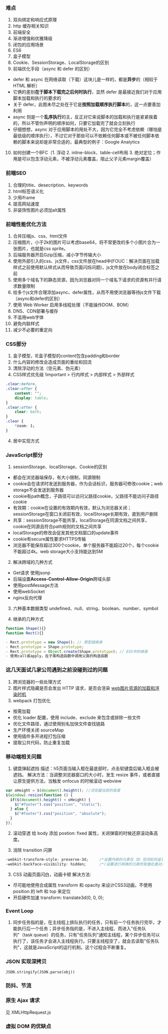 
### 难点
1. 双向绑定和响应式原理
2. http 缓存相关知识
3. 前端安全
4. 渐进增强和优雅降级
5. 闭包的应用场景
6. ES6
7. 盒子模型
8. Cookie、SessionStorage、LocalStorage的区别
9. 前端优化手段（async 和 defer 的区别）
- defer 和 async 在网络读取（下载）这块儿是一样的，都是**异步**的（相较于 HTML 解析）
- 它俩的差别**在于脚本下载完之后何时执行**，显然 defer 是最接近我们对于应用脚本加载和执行的要求的
- 关于 defer，此图未尽之处在于它是**按照加载顺序执行脚本**的，这一点要善加利用
- async 则是一个**乱序执行**的主，反正对它来说脚本的加载和执行是紧紧挨着的，所以不管你声明的顺序如何，只要它加载完了就会立刻执行
- 仔细想想，async 对于应用脚本的用处不大，因为它完全不考虑依赖（哪怕是最低级的顺序执行），不过它对于那些可以不依赖任何脚本或不被任何脚本依赖的脚本来说却是非常合适的，最典型的例子：Google Analytics
10. 如何创建一个BFC（1. 浮动 2. inline-block、table-cell布局 3. 绝对定位；作用是可以包含浮动元素，不被浮动元素覆盖，阻止父子元素margin覆盖）

### 前端SEO

1. 合理的title、desecription、keywords
2. html标签语义化
3. 少用iframe
4. 提高网站速度
5. 非装饰性图片必须加alt属性

### 前端性能优化方法

1. 合并压缩js、css、html文件
2. 压缩图片，小于2k的图片可以考虑base64，将不常更改的多个小图片合为一张图片，也就是css sprite。
3. 后端服务器开启Gzip压缩，减小字节传输大小
4. 使用外部引入的css、js文件，css文件放在head中(FOUC：解决页面在加载样式之前使用默认样式从而导致页面闪烁问题)，js文件放在body闭合标签之前
5. 使用多个域名下的静态资源，因为浏览器对同一个域名下请求的资源有并行请求数量限制
6. 给多个js文件合理添加async、defer属性，从而不用使浏览器等待js文件下载（async和defer的区别）
7. 使用 Web Worker 启用多线程处理（不能操作DOM、BOM）
8. DNS、CDN部署与缓存
9. 不滥用web字体
10. 避免内联样式
11. 减少不必要的重定向

### CSS部分

1. 盒子模型，IE盒子模型的content包含padding和border
2. 什么内容的修改会造成页面的重绘和回流
3. 清除浮动的方法（空元素、伪元素）
4. CSS样式优先级 !important > 行内样式 > 内部样式 > 外部样式

```css
.clear:before,
.clear:after {
    content: "";
    display: table;
}
.clear:after {
    clear: both;
}
.clear {
    *zoom: 1;
}
```
4. 居中实现方式

### JavaScript部分

1. sessionStorage、localStorage、Cookie的区别
- 都会在浏览器端保存，有大小限制，同源限制
- cookie会在请求时发送到服务器，作为会话标识，服务器可修改cookie；web storage不会发送到服务器
- cookie有path概念，子路径可以访问父路径cookie，父路径不能访问子路径cookie
- 有效期：cookie在设置的有效期内有效，默认为浏览器关闭；sessionStorage在窗口关闭前有效，localStorage长期有效，直到用户删除
- 共享：sessionStorage不能共享，localStorage在同源文档之间共享，cookie在同源且符合path规则的文档之间共享
- localStorage的修改会促发其他文档窗口的update事件
- cookie有secure属性要求HTTPS传输
- 浏览器不能保存超过300个cookie，单个服务器不能超过20个，每个cookie不能超过4k。web storage大小支持能达到5M

2. 解决跨域的几种方式
- Get请求 使用jsonp
- 后端设置**Access-Control-Allow-Origin**跨域头部
- 使用postMessage方法
- 使用webSocket
- nginx反向代理

3. 六种基本数据类型 undefined、null、string、boolean、number、symbol

4. 继承的几种方式
```javascript
function Shape(){}
function Rect(){}

- Rect.prototype = new Shape(); // 原型链继承
- Rect.prototype = Shape.prototype;
- Rect.prototype = Object.create(Shape.prototype); // ES5中的继承
- 使用call或apply，在子类构造函数中调用父类的构造函数
```

### 这几天面试几家公司遇到之前没碰到过的问题

1. 跨浏览器的一些处理方式
2. 图片样式隐藏是否会发出 HTTP 请求，是否会渲染 [web图片资源的加载和渲染时机](https://segmentfault.com/a/1190000010032501)
3. webpack 打包优化
- 按需加载
- 优化 loader 配置，使用 include、exclude 来包含或排除一些文件
- 优化文件路径，通过使用别名加快文件查找链路
- 生产环境关闭 sourceMap
- 使用插件多开进程打包压缩
- 提取公共代码，防止重复加载

### 移动端相关问题

1. 键盘弹起遮挡
描述：h5页面当输入框在最底部时，点击软键盘后输入框会被遮挡。
解决方法：当调整浏览器窗口的大小时，发生 resize 事件，或者直接让原生提供方法，当触发 onfocus 的时候滚动 webview

```js
var oHeight = $(document).height(); //浏览器当前的高度
$(window).resize(function () {
  if($(document).height() < oHeight) {
    $("#footer").css("position", "static");
  } else {
    $("#footer").css("position", "absolute");
  }
});
```

2. 滚动穿透
给 body 添加 postion: fixed 属性，关闭弹窗的时候还原滚动条高度。


3. 消除 transition 闪屏

```css
-webkit-transform-style: preserve-3d;     /*设置内嵌的元素在 3D 空间如何呈现：保留 3D*/
-webkit-backface-visibility: hidden;      /*(设置进行转换的元素的背面在面对用户时是否可见：隐藏)*/
```

3. CSS 动画页面闪白，动画卡顿
解决方法:
- 尽可能地使用合成属性 transform 和 opacity 来设计CSS3动画，不使用 position 的 left 和 top 来定位
- 开启硬件加速 transform: translate3d(0, 0, 0);

### Event Loop

1. 同步任务指的是，在主线程上排队执行的任务，只有前一个任务执行完毕，才能执行后一个任务；异步任务指的是，不进入主线程、而进入"任务队列"（task queue）的任务，只有"任务队列"通知主线程，某个异步任务可以执行了，该任务才会进入主线程执行。只要主线程空了，就会去读取"任务队列"，这就是JavaScript的运行机制。这个过程会不断重复。

### JSON 实现深拷贝

`JSON.stringify(JSON.parse(obj))`

### 防抖、节流

### 原生 Ajax 请求
见 XMLHttpRequest.js

### 虚拟 DOM 的优缺点